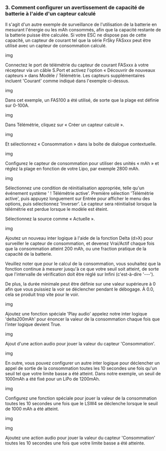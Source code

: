 ### 3. Comment configurer un avertissement de capacité de batterie à l'aide d'un capteur calculé
Il s'agit d'un autre exemple de surveillance de l'utilisation de la batterie en mesurant l'énergie ou les mAh consommés, afin que la capacité restante de la batterie puisse être calculée. Si votre ESC ne dispose pas de cette capacité, un capteur de courant tel que la série FrSky FASxxx peut être utilisé avec un capteur de consommation calculé.

img

Connectez le port de télémétrie du capteur de courant FASxxx à votre récepteur via un câble S.Port et activez l'option « Découvrir de nouveaux capteurs » dans Modèle / Télémétrie. Les capteurs supplémentaires incluent 'Courant' comme indiqué dans l'exemple ci-dessus.

img

Dans cet exemple, un FAS100 a été utilisé, de sorte que la plage est définie sur 0-100A.

img

Dans Télémétrie, cliquez sur « Créer un capteur calculé ».

img

Et sélectionnez « Consommation » dans la boîte de dialogue contextuelle.

img

Configurez le capteur de consommation pour utiliser des unités « mAh » et réglez la plage en fonction de votre Lipo, par exemple 2800 mAh.

img

Sélectionnez une condition de réinitialisation appropriée, telle qu'un événement système ' ! Télémétrie active'. Première sélection
'Télémétrie active', puis appuyez longuement sur Entrée pour afficher le menu des options, puis sélectionnez 'Inverser'. Le capteur sera réinitialisé lorsque la télémétrie est perdue lorsque le modèle est éteint.

Sélectionnez la source comme « Actuelle ».

img

Ajoutez un nouveau inter logique à l'aide de la fonction Delta (d>X) pour surveiller le capteur de consommation, et devenez Vrai/Actif chaque fois que la consommation atteint 200 mAh, ou une fraction pratique de la capacité de la batterie.

Veuillez noter que pour le calcul de la consommation, vous souhaitez que la fonction continue à mesurer jusqu'à ce que votre seuil soit atteint, de sorte que l'intervalle de vérification doit être réglé sur Infini (c'est-à-dire '---').

De plus, la durée minimale peut être définie sur une valeur supérieure à 0 afin que vous puissiez la voir se déclencher pendant le débogage. À 0.0, cela se produit trop vite pour le voir.

img

Ajoutez une fonction spéciale 'Play audio' appelez notre inter logique 'delta200mAh' pour énoncer la valeur de la consommation chaque fois que l’inter logique devient True.

img

Ajout d'une action audio pour jouer la valeur du capteur 'Consommation'.

img

En outre, vous pouvez configurer un autre inter logique pour déclencher un appel de sortie de la consommation toutes les 10 secondes une fois qu'un seuil tel que votre limite basse a été atteint. Dans notre exemple, un seuil de 1000mAh a été fixé pour un LiPo de 1200mAh.

img

Configurez une fonction spéciale pour jouer la valeur de la consommation toutes les 10 secondes une fois que le LSW4 se déclenche lorsque le seuil de 1000 mAh a été atteint.

img



img

Ajoutez une action audio pour jouer la valeur du capteur 'Consommation' toutes les 10 secondes une fois que votre limite basse a été atteinte.
